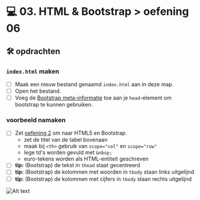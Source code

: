  # 💻 03. HTML & Bootstrap > oefening 06

## 🛠️ opdrachten

### `index.html` maken

- [ ] Maak een nieuw bestand genaamd `index.html` aan in deze map.
- [ ] Open het bestand.
- [ ] Voeg de [Bootstrap meta-informatie](/README.md) toe aan je `head`-element om bootstrap te kunnen gebruiken.

### voorbeeld namaken

- [ ] Zet [oefening 2](/oefening02/index.html) om naar HTML5 en Bootstrap.
  - zet de titel van de tabel bovenaan
  - maak bij `<th>` gebruik van `scope="col"` en `scope="row"`
  - lege td's worden gevuld met `&nbsp;`
  - euro-tekens worden als HTML-entiteit geschreven
- [ ] **tip:** (Bootstrap) de tekst in `thead` staat gecentreerd
- [ ] **tip:** (Bootstrap) de kolommen met woorden in `tbody` staan links uitgelijnd
- [ ] **tip:** (Bootstrap) de kolommen met cijfers in `tbody` staan rechts uitgelijnd

![Alt text](image.png)
